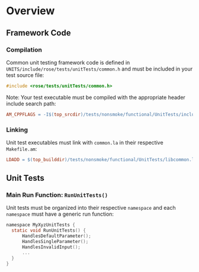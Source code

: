 # Overview

## Framework Code

### Compilation
Common unit testing framework code is defined in `UNITS/include/rose/tests/unitTests/common.h` and must be included in your test source file:

```C
#include <rose/tests/unitTests/common.h>
```

Note: Your test executable must be compiled with the appropriate header include search path:

```Makefile
AM_CPPFLAGS = -I$(top_srcdir)/tests/nonsmoke/functional/UnitTests/include/
```

### Linking

Unit test executables must link with `common.la` in their respective `Makefile.am`:

```Makefile
LDADD = $(top_builddir)/tests/nonsmoke/functional/UnitTests/libcommon.la
```

## Unit Tests

### Main Run Function: `RunUnitTests()`

Unit tests must be organized into their respective `namespace` and each `namespace` must have a generic run function:

```C
namespace MyXyzUnitTests {
  static void RunUnitTests() {
      HandlesDefaultParameter();
      HandlesSingleParameter();
      HandlesInvalidInput();
      ...
  }
}
```

